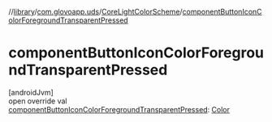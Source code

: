 //[library](../../../index.md)/[com.glovoapp.uds](../index.md)/[CoreLightColorScheme](index.md)/[componentButtonIconColorForegroundTransparentPressed](component-button-icon-color-foreground-transparent-pressed.md)

# componentButtonIconColorForegroundTransparentPressed

[androidJvm]\
open override val [componentButtonIconColorForegroundTransparentPressed](component-button-icon-color-foreground-transparent-pressed.md): [Color](https://developer.android.com/reference/kotlin/androidx/compose/ui/graphics/Color.html)
